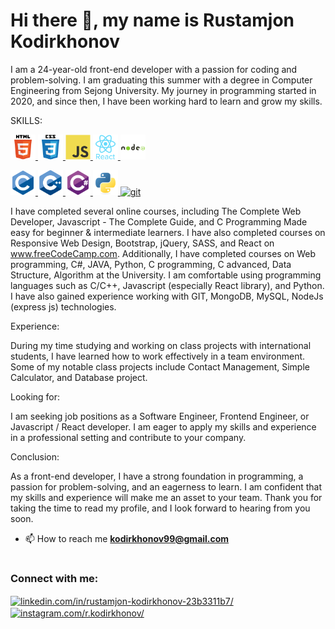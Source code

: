 <h1 align="left">Hi there 🙂, my name is Rustamjon Kodirkhonov</h1>
I am a 24-year-old front-end developer with a passion for coding and problem-solving. I am graduating this summer with a degree in Computer Engineering from Sejong University. My journey in programming started in 2020, and since then, I have been working hard to learn and grow my skills.

SKILLS:

<p align="left"> 
   <a href="https://www.w3.org/html/" target="_blank" rel="noreferrer"> <img src="https://raw.githubusercontent.com/devicons/devicon/master/icons/html5/html5-original-wordmark.svg" alt="html5" width="40" height="40"/> </a> <a href="https://www.w3schools.com/css/" target="_blank" rel="noreferrer"> <img src="https://raw.githubusercontent.com/devicons/devicon/master/icons/css3/css3-original-wordmark.svg" alt="css3" width="40" height="40"/> </a> <a href="https://developer.mozilla.org/en-US/docs/Web/JavaScript" target="_blank" rel="noreferrer"> <img src="https://raw.githubusercontent.com/devicons/devicon/master/icons/javascript/javascript-original.svg" alt="javascript" width="40" height="40"/> </a> <a href="https://reactjs.org/" target="_blank" rel="noreferrer"> <img src="https://raw.githubusercontent.com/devicons/devicon/master/icons/react/react-original-wordmark.svg" alt="react" width="40" height="40"/> </a> <!-- <a href="https://redux.js.org" target="_blank" rel="noreferrer"> <img src="https://raw.githubusercontent.com/devicons/devicon/master/icons/redux/redux-original.svg" alt="redux" width="40" height="40"/> --> </a> <a href="https://nodejs.org" target="_blank" rel="noreferrer"> <img src="https://raw.githubusercontent.com/devicons/devicon/master/icons/nodejs/nodejs-original-wordmark.svg" alt="nodejs" width="40" height="40"/> </a> 
  
<!-- <a href="https://vuejs.org/" target="_blank" rel="noreferrer">   <a href="https://www.gatsbyjs.com/" target="_blank" rel="noreferrer"> <img src="https://www.vectorlogo.zone/logos/gatsbyjs/gatsbyjs-icon.svg" alt="gatsby" width="40" height="40"/> </a> -->
   
<a href="https://www.cprogramming.com/" target="_blank" rel="noreferrer"> <img src="https://raw.githubusercontent.com/devicons/devicon/master/icons/c/c-original.svg" alt="c" width="40" height="40"/> </a> <a href="https://www.w3schools.com/cpp/" target="_blank" rel="noreferrer"> <img src="https://raw.githubusercontent.com/devicons/devicon/master/icons/cplusplus/cplusplus-original.svg" alt="cplusplus" width="40" height="40"/> </a> <a href="https://www.w3schools.com/cs/" target="_blank" rel="noreferrer"> <img src="https://raw.githubusercontent.com/devicons/devicon/master/icons/csharp/csharp-original.svg" alt="csharp" width="40" height="40"/> </a> <a href="https://www.python.org" target="_blank" rel="noreferrer"> <img src="https://raw.githubusercontent.com/devicons/devicon/master/icons/python/python-original.svg" alt="python" width="40" height="40"/> 
</a> <a href="https://git-scm.com/" target="_blank" rel="noreferrer"> <img src="https://www.vectorlogo.zone/logos/git-scm/git-scm-icon.svg" alt="git" width="40" height="40"/> </a> 
  <!-- </a> <a href="https://firebase.google.com/" target="_blank" rel="noreferrer"> <img src="https://www.vectorlogo.zone/logos/firebase/firebase-icon.svg" alt="firebase" width="40" height="40"/> </a>   -->


</p>

I have completed several online courses, including The Complete Web Developer, Javascript - The Complete Guide, and C Programming Made easy for beginner & intermediate learners. I have also completed courses on Responsive Web Design, Bootstrap, jQuery, SASS, and React on www.freeCodeCamp.com. Additionally, I have completed courses on Web programming, C#, JAVA, Python, C programming, C advanced, Data Structure, Algorithm at the University. I am comfortable using programming languages such as C/C++, Javascript (especially React library), and Python. I have also gained experience working with GIT, MongoDB, MySQL, NodeJs (express js) technologies.

Experience:

During my time studying and working on class projects with international students, I have learned how to work effectively in a team environment. Some of my notable class projects include Contact Management, Simple Calculator, and Database project.

Looking for:

I am seeking job positions as a Software Engineer, Frontend Engineer, or Javascript / React developer. I am eager to apply my skills and experience in a professional setting and contribute to your company.

Conclusion:

As a front-end developer, I have a strong foundation in programming, a passion for problem-solving, and an eagerness to learn. I am confident that my skills and experience will make me an asset to your team. Thank you for taking the time to read my profile, and I look forward to hearing from you soon.

<!-- <h3 align="center">A Front-end Developer</h3>
<img align="right" alt="Coding" width="400" src="https://camo.githubusercontent.com/c1dcb74cc1c1835b1d716f5051499a2814c683c806b15f04b0eba492863703e9/68747470733a2f2f63646e2e6472696262626c652e636f6d2f75736572732f3733303730332f73637265656e73686f74732f363538313234332f6176656e746f2e676966">

<p align="left"> <img src="https://komarev.com/ghpvc/?username=rkodirkhonov&label=Profile%20views&color=0e75b6&style=flat" alt="rkodirkhonov" /> </p>

 -->
- 📫 How to reach me **kodirkhonov99@gmail.com**

# <h3 align="left">Connect with me:</h3>
<p align="left">
<a href="https://www.linkedin.com/in/rustamjon-kodirkhonov-23b3311b7/" target="blank"><img align="center" src="https://raw.githubusercontent.com/rahuldkjain/github-profile-readme-generator/master/src/images/icons/Social/linked-in-alt.svg" alt="linkedin.com/in/rustamjon-kodirkhonov-23b3311b7/" height="30" width="40" /></a>
<a href="https://www.instagram.com/r.kodirkhonov/" target="blank"><img align="center" src="https://raw.githubusercontent.com/rahuldkjain/github-profile-readme-generator/master/src/images/icons/Social/instagram.svg" alt="instagram.com/r.kodirkhonov/" height="30" width="40" /></a>
</p>

<br />
